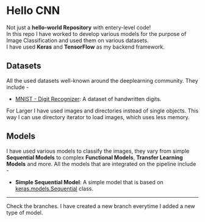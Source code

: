 # Hello CNN
Not just a **hello-world Repository** with entery-level code!<br>
In this repo I have worked to develop various models for the purpose of Image Classification and used them on various datasets.<br>
I have used **Keras** and **TensorFlow** as my backend framework.<br>

## Datasets
All the used datasets well-known around the deeplearning community. They include -
* [MNIST - Digit Recognizer](https://www.kaggle.com/competitions/digit-recognizer/data): A dataset of handwritten digits.
<!-- * [CIFAR-10](https://www.kaggle.com/competitions/cifar-10/data): A dataset of 32x32 color images of 10 classes of objects. -->

   For Larger I have used images and directories instead of single objects. This way I can use directory iterator to load images, which uses less memory.

## Models
I have used various models to classify the images, they vary from simple **Sequential Models** to complex **Functional Models**, **Transfer Learning Models** and more. All the models that are integrated on the pipeline include -

* **Simple Sequential Model**: A simple model that is based on [keras.models.Sequential](https://keras.io/models/sequential/) class.


<hr>



Check the branches. I have created a new branch everytime I added a new type of model.